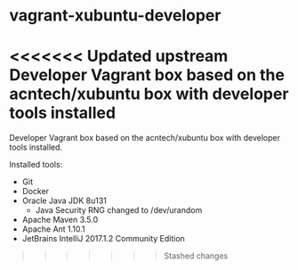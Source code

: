 # vagrant-xubuntu-developer
<<<<<<< Updated upstream
Developer Vagrant box based on the acntech/xubuntu box with developer tools installed
=======
Developer Vagrant box based on the acntech/xubuntu box with developer tools installed.

Installed tools:
* Git
* Docker
* Oracle Java JDK 8u131
  * Java Security RNG changed to /dev/urandom
* Apache Maven 3.5.0
* Apache Ant 1.10.1
* JetBrains IntelliJ 2017.1.2 Community Edition
>>>>>>> Stashed changes
